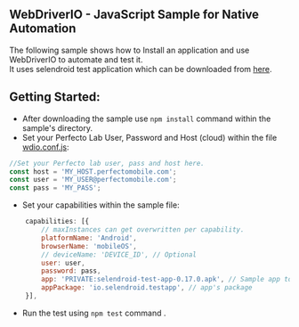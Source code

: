 ## WebDriverIO - JavaScript Sample for Native Automation

The following sample shows how to Install an application and use WebDriverIO to automate and test it.<br/>
It uses selendroid test application which can be downloaded from [here](https://github.com/PerfectoCode/AppsForSamples/tree/master/selendroid-test-app-0.17.0).

## Getting Started: 
- After downloading the sample use `npm install` command within the sample's directory. 
- Set your Perfecto Lab User, Password and Host (cloud) within the file [wdio.conf.js](wdio.conf.js):
```JavaScript
//Set your Perfecto lab user, pass and host here.
const host = 'MY_HOST.perfectomobile.com';
const user = 'MY_USER@perfectomobile.com';
const pass = 'MY_PASS';
```
- Set your capabilities within the sample file: 
```JavaScript
    capabilities: [{
        // maxInstances can get overwritten per capability. 
        platformName: 'Android',                       
        browserName: 'mobileOS',                                             
        // deviceName: 'DEVICE_ID', // Optional 
        user: user,
        password: pass,
        app: 'PRIVATE:selendroid-test-app-0.17.0.apk', // Sample app to install
        appPackage: 'io.selendroid.testapp', // app's package
    }],
```
- Run the test using `npm test` command . 